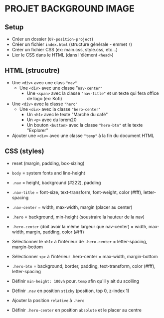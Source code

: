 # PROJET BACKGROUND IMAGE

## Setup

- Créer un dossier (`07-position-project`)
- Créer un fichier `index.html` (structure générale - emmet `!`)
- Créer un fichier CSS (ex: main.css, style.css, etc...)
- Lier le CSS dans le HTML (dans l'élément `<head>`)

## HTML (strucutre)

- Une `<div>` avec une class `"nav"`
    - Une `<div>` avec une classe "`nav-center"`
        - Une `<span>` avec la classe `"nav-title"` et un texte qui fera office de logo (ex: Kofi)
- Une `<div>` avec la classe `"hero"`
    - Une `<div>` avec la classe `"hero-center"`
        - Un `<h1>` avec le texte "Marché du café"
        - Un `<p>` avec du lorem20
        - Un bouton `<button>` avec la classe `"hero-btn"` et le texte "Explorer"
- Ajouter une `<div>` avec une classe `"temp"` à la fin du document HTML

## CSS (styles)

- reset (margin, padding, box-sizing)
- `body` = system fonts and line-height
- `.nav` = height, background (#222), padding
- `.nav-title` = font-size, text-transform, font-weight, color (#fff), letter-spacing
- `.nav-center` = width, max-width, margin (placer au center)
- `.hero` = background, min-height (soustraire la hauteur de la nav)
- `.hero-center` (doit avoir la même largeur que nav-center) = width, max-width, margin, padding, color (#fff)
- Sélectionner le `<h1>` à l'intérieur de `.hero-center` = letter-spacing, margin-bottom
- Sélectionner `<p>` à l'intérieur .hero-center = max-width, margin-bottom
- `.hero-btn` = background, border, padding, text-transform, color (#fff), letter-spacing

- Définir `min-height: 100vh` pour`.temp` afin qu'il y ait du scolling
- Définir `.nav` en position `sticky` (position, top 0, z-index 1)
- Ajouter la position `relative` à `.hero`
- Définir `.hero-center` en position `absolute` et le placer au centre
